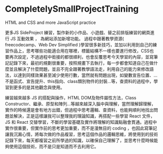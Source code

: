 # CompletelySmallProjectTraining
HTML and CSS and more JavaScript practice

更多JS SideProject 練習，製作新的小作品、小遊戲、替之前排版練習的網頁進行 JS 互動效果 ， 為網站添加新增功能。
過程中跟著教學資源( freecodecamp、Web Dev Simplified )學習很多新技巧，並加以利用到自己的練習作品上，思考哪些功能適合用在哪裡，標籤結構不一樣也要進行修改，CSS也要再次設定，不過過程中銜接的都很順利，也會反覆思考今天學習的內容，並寫筆記記錄下來，最初的規劃很重要，按照規畫下去執行，每一步都會知道自己在做什麼並且解決了什麼問題，並且不完全跟著教學語法走，利用自己的能力來修改語法，以達到同樣效果甚至減少使用行數，當然就有問題出現，如變數宣告位置、...不是函式、宣告提升、this指向、class類別物件的封裝...等，查資料的過程中，學習到更多的是其他觀念與使用。


練習越來越多 JS 的搭配與操作，HTML DOM及物件屬性方法，Class Constructor、繼承、原型和陣列...等越來越深入腦中與理解，當然理解歸理解，實作的時候還是會有地方出錯，但過程中思考邏輯、查資料，也能夠順利地找出問題並解決，正是這樣讓我可以整理我的理論知識，再搭配一些學習 React 文件，JS 和 React 交替學習，不斷的學習基礎及實作將理解的知識點融會貫通。過程中實作很重要，但實作前的思考更加重要，而不是漫無目的 coding ，也因此寫筆記讓我沉澱心情，將每次做的作品複習，思考這個作品的邏輯思維，將使用到的技術記錄下來，每天都複習之前所學過的知識，以確保自己理解了，並思考什麼時候能夠使用這個技術，而不是只是知道而不去利用它。
